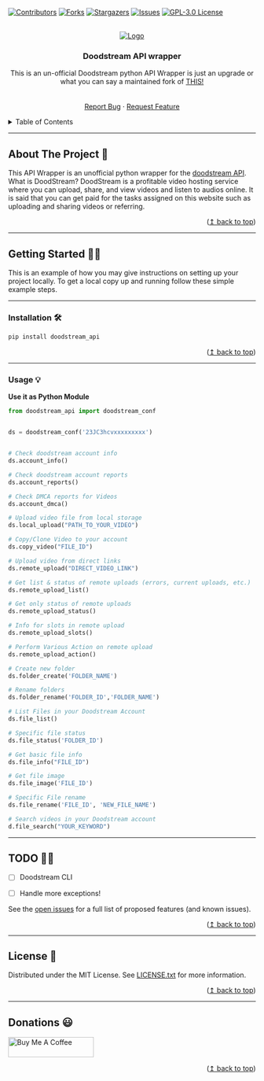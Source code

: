 
<div id="top"></div>

[![Contributors][contributors-shield]][contributors-url]
[![Forks][forks-shield]][forks-url]
[![Stargazers][stars-shield]][stars-url]
[![Issues][issues-shield]][issues-url]
[![GPL-3.0 License][license-shield]][license-url]



<!-- PROJECT LOGO -->
<br />
<div align="center">
  <a href="https://github.com/adityash4rma/doodstream_api">
    <img src="https://telegra.ph/file/f4c81a1ac75944b77fe60.png" alt="Logo">
  </a>

<h3 align="center">Doodstream API wrapper</h3>

  <p align="center">
    This is an un-official Doodstream python API Wrapper is just an upgrade or what you can say a maintained fork of <a href="https://github.com/wahyubiman/DoodStream"> THIS! </a>
    <br />
    <a href="https://github.com/adityash4rma/doodstream_api"></a>
    <br />
    <br />
    <a href="https://github.com/adityash4rma/doodstream_api/issues">Report Bug</a>
    ·
    <a href="https://github.com/adityash4rma/doodstream_api/issues">Request Feature</a>
  </p>
</div>



<!-- TABLE OF CONTENTS -->
<details>
  <summary>Table of Contents</summary>
  <ol>
    <li>
      <a href="#about-the-project-">About The Project</a>
    </li>
    <li><a href="#getting-started-">Getting Started</a></li>
    <li><a href="#Usage-">Usage</a></li>
    <li><a href="#todo-">TODO</a></li>
    <li><a href="#license-">License</a></li>
    <li><a href="#donations-">Contact</a></li>
  </ol>
</details>


---
<!-- ABOUT THE PROJECT -->
## About The Project 🤔

This API Wrapper is an unofficial python wrapper for the <a href="https://doodstream.com/api-docs"> doodstream API</a>. What is DoodStream? DoodStream is a profitable video hosting service where you can upload, share, and view videos and listen to audios online. It is said that you can get paid for the tasks assigned on this website such as uploading and sharing videos or referring.

<p align="right">(<a href="#top">↥ back to top</a>)</p>


---
<!-- GETTING STARTED -->
## Getting Started 🏃‍♂️

This is an example of how you may give instructions on setting up your project locally.
To get a local copy up and running follow these simple example steps.

---
### Installation 🛠


```sh
pip install doodstream_api
```

<p align="right">(<a href="#top">↥ back to top</a>)</p>

---

### Usage 💡

**Use it as Python Module**
```python
from doodstream_api import doodstream_conf


ds = doodstream_conf('23JC3hcvxxxxxxxxx')


# Check doodstream account info
ds.account_info()

# Check doodstream account reports
ds.account_reports()

# Check DMCA reports for Videos
ds.account_dmca()

# Upload video file from local storage
ds.local_upload("PATH_TO_YOUR_VIDEO")

# Copy/Clone Video to your account
ds.copy_video("FILE_ID")

# Upload video from direct links
ds.remote_upload("DIRECT_VIDEO_LINK")

# Get list & status of remote uploads (errors, current uploads, etc.)
ds.remote_upload_list()

# Get only status of remote uploads
ds.remote_upload_status()

# Info for slots in remote upload
ds.remote_upload_slots()

# Perform Various Action on remote upload
ds.remote_upload_action()

# Create new folder
ds.folder_create('FOLDER_NAME')

# Rename folders
ds.folder_rename('FOLDER_ID','FOLDER_NAME')

# List Files in your Doodstream Account
ds.file_list()

# Specific file status
ds.file_status('FOLDER_ID')

# Get basic file info
ds.file_info("FILE_ID")

# Get file image
ds.file_image('FILE_ID')

# Specific File rename
ds.file_rename('FILE_ID', 'NEW_FILE_NAME')

# Search videos in your Doodstream account
d.file_search("YOUR_KEYWORD")

```

---

<!-- ROADMAP -->
## TODO 👷‍♂️

- [ ] Doodstream CLI
- [ ] Handle more exceptions!



See the [open issues](https://github.com/adityash4rma/doodstream_api/issues) for a full list of proposed features (and known issues).

<p align="right">(<a href="#top">↥ back to top</a>)</p>

---

<!-- LICENSE -->
## License 📃

Distributed under the MIT License. See [LICENSE.txt](https://github.com/adityash4rma/doodstream_api/blob/main/LICENSE)  for more information.

<p align="right">(<a href="#top">↥ back to top</a>)</p>


---
<!-- CONTACT -->
## Donations 😃

<a href="https://www.buymeacoffee.com/adityash4rma" target="_blank"><img src="https://cdn.buymeacoffee.com/buttons/default-blue.png" alt="Buy Me A Coffee" height="41" width="174"></a>


<p align="right">(<a href="#top">↥ back to top</a>)</p>


<!-- MARKDOWN LINKS & IMAGES -->
<!-- https://www.markdownguide.org/basic-syntax/#reference-style-links -->
[contributors-shield]: https://img.shields.io/github/contributors/adityash4rma/doodstream.svg?style=for-the-badge
[contributors-url]: https://github.com/adityash4rma/doodstream_api/graphs/contributors
[forks-shield]: https://img.shields.io/github/forks/adityash4rma/doodstream.svg?style=for-the-badge
[forks-url]: https://github.com/adityash4rma/doodstream_api/network/members
[stars-shield]: https://img.shields.io/github/stars/adityash4rma/doodstream.svg?style=for-the-badge
[stars-url]: https://github.com/adityash4rma/doodstream_api/stargazers
[issues-shield]: https://img.shields.io/github/issues/adityash4rma/doodstream.svg?style=for-the-badge
[issues-url]: https://github.com/adityash4rma/doodstream_api/issues
[license-shield]: https://img.shields.io/github/license/adityash4rma/doodstream.svg?style=for-the-badge
[license-url]: https://github.com/adityash4rma/doodstream_api/blob/master/LICENSE
[product-screenshot]: images/screenshot.png
